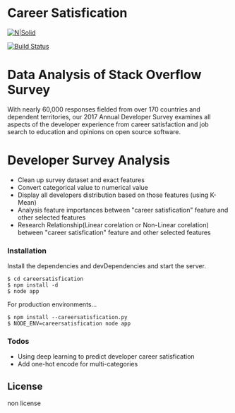 # Career Satisfication

[![N|Solid](https://cldup.com/dTxpPi9lDf.thumb.png)](https://nodesource.com/products/nsolid)

[![Build Status](https://travis-ci.org/joemccann/dillinger.svg?branch=master)](https://travis-ci.org/joemccann/dillinger)

# Data Analysis of Stack Overflow Survey

With nearly 60,000 responses fielded from over 170 countries and dependent territories, our 2017 Annual Developer Survey examines all aspects of the developer experience from career satisfaction and job search to education and opinions on open source software.

# Developer Survey Analysis

* Clean up survey dataset and exact features
* Convert categorical value to numerical value
* Display all developers distribution based on those features (using K-Mean)
* Analysis feature importances between "career satisfication" feature and other selected features
* Research Relationship(Linear corelation or Non-Linear corelation) between "career satisfication" feature and other selected features

### Installation

Install the dependencies and devDependencies and start the server.

```
$ cd careersatisfication
$ npm install -d
$ node app
```

For production environments...

```
$ npm install --careersatisfication.py
$ NODE_ENV=careersatisfication node app
```

### Todos

* Using deep learning to predict developer career satisfication
* Add one-hot encode for multi-categories

## License

non license
